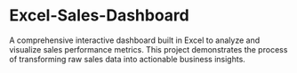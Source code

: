 # Excel-Sales-Dashboard
A comprehensive interactive dashboard built in Excel to analyze and visualize sales performance metrics. This project demonstrates the process of transforming raw sales data into actionable business insights.

